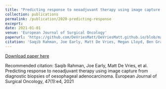 ```yaml
---
title: "Predicting response to neoadjuvant therapy using image capture from diagnostic biopsies of oesophageal adenocarcinoma"
collection: publications
permalink: /publication/2020-predicting-response
exceprt: 
date: 2021-01-01
venue: 'European Journal of Surgical Oncology'
paperurl: 'https://github.com/DeVriesMatt/DeVriesMatt.github.io/blob/master/files/2020-predicting-response.pdf'
citation: 'Saqib Rahman, Joe Early, Matt De Vries, Megan Lloyd, Ben Grace, Gopal Ramchurn, and Timothy Underwood. Predicting response to neoadjuvant therapy using image capture from diagnostic biopsies of oesophageal adenocarcinoma. European Journal of Surgical Oncology, 47(1):e4, 2021'
---
```


[Download paper here](https://github.com/DeVriesMatt/DeVriesMatt.github.io/blob/master/files/2020-predicting-response.pdf)

Recommended citation: Saqib Rahman, Joe Early, Matt De Vries, et al. Predicting response to neoadjuvant therapy using image capture from diagnostic biopsies of oesophageal adenocarcinoma. European Journal of Surgical Oncology, 47(1):e4, 2021
